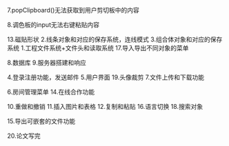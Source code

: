 7.popClipboard()无法获取到用户剪切板中的内容

8.调色板的input无法右键粘贴内容

13.磁贴形状
2.线条对象和对应的保存系统，连线模式
3.组合体对象和对应的保存系统
1.工程文件系统+文件头和读取系统
17.导入导出不同对象的菜单

8.数据库
9.服务器搭建和响应

4.登录注册功能，发送邮件
5.用户界面
19.头像裁剪
7.文件上传和下载功能

6.房间管理菜单
14.在线合作功能

10.重做和撤销
11.插入图片和表格
12.复制和粘贴
16.语言切换
18.搜索对象


15.导出可嵌套的文件功能

20.论文写完
